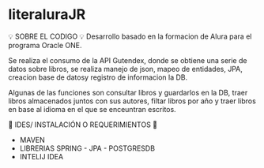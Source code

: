 # literaluraJR

💡 SOBRE EL CODIGO 💡
Desarrollo basado en la formacion de Alura para el programa Oracle ONE.

Se realiza el consumo de la API Gutendex, donde se obtiene una serie de datos sobre libros, se realiza manejo de json, mapeo de entidades, JPA, creacion base de datosy registro de informacion la DB.

Algunas de las funciones son consultar libros y guardarlos en la DB, traer libros almacenados juntos con sus autores, filtar libros por año y traer libros en base al idioma en el que se enceuntran escritos.


🌟 IDES/ INSTALACIÓN O REQUERIMIENTOS 🌟
 - MAVEN
 - LIBRERIAS SPRING - JPA - POSTGRESDB
 - INTELIJ IDEA

